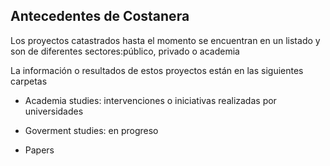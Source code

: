 ## Antecedentes de Costanera

Los proyectos catastrados hasta el momento se encuentran en un listado y son de diferentes sectores:público, privado o academia 

La información o resultados de estos proyectos están en las siguientes carpetas

- Academia studies: intervenciones o iniciativas realizadas por universidades

- Goverment studies: en progreso

- Papers



[listado]:https://docs.google.com/spreadsheets/d/1jcYpmQ5PGsvbwEqr_F7woMcfliMioDnuS5xB_bm_rEI/edit?usp=sharing
